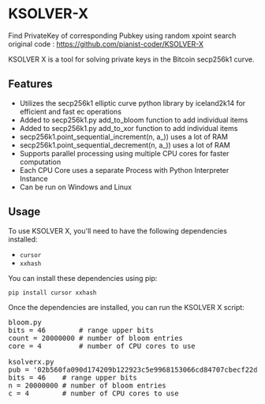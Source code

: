 # KSOLVER-X
Find PrivateKey of corresponding Pubkey using random xpoint search<br>
original code : https://github.com/pianist-coder/KSOLVER-X

KSOLVER X is a tool for solving private keys in the Bitcoin secp256k1 curve.

## Features

- Utilizes the secp256k1 elliptic curve python library by iceland2k14 for efficient and fast ec operations
- Added to secp256k1.py add_to_bloom function to add individual items
- Added to secp256k1.py add_to_xor function to add individual items
- secp256k1.point_sequential_increment(n, a_)) uses a lot of RAM
- secp256k1.point_sequential_decrement(n, a_)) uses a lot of RAM
- Supports parallel processing using multiple CPU cores for faster computation
- Each CPU Core uses a separate Process with Python Interpreter Instance
- Can be run on Windows and Linux

## Usage

To use KSOLVER X, you'll need to have the following dependencies installed:

- `cursor`
- `xxhash`

You can install these dependencies using pip:

```
pip install cursor xxhash
```

Once the dependencies are installed, you can run the KSOLVER X script:
<pre>
bloom.py
bits = 46        # range upper bits
count = 20000000 # number of bloom entries
core = 4         # number of CPU cores to use

ksolverx.py
pub = '02b560fa090d174209b122923c5e9968153066cd84707cbecf22dbfd11e15f0ec3' # pubkey to search private key
bits = 46    # range upper bits
n = 20000000 # number of bloom entries
c = 4        # number of CPU cores to use
</pre>
